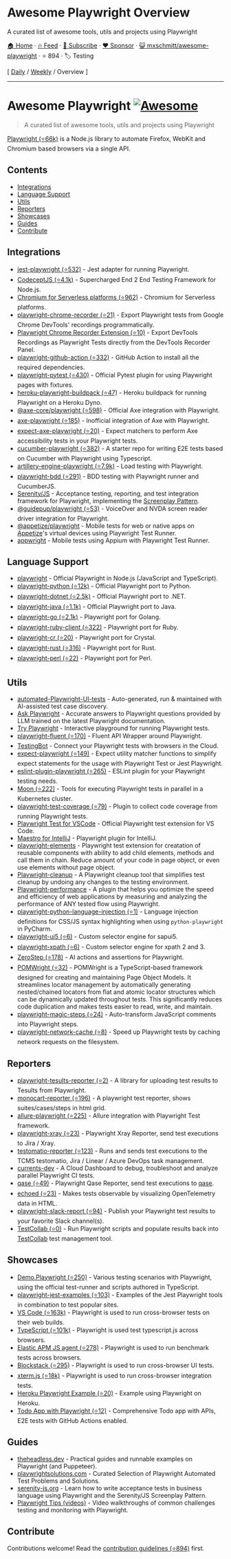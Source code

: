 # Awesome Playwright Overview

A curated list of awesome tools, utils and projects using Playwright

[🏠 Home](/README.md) · [🔥 Feed](https://www.trackawesomelist.com/mxschmitt/awesome-playwright/rss.xml) · [📮 Subscribe](https://trackawesomelist.us17.list-manage.com/subscribe?u=d2f0117aa829c83a63ec63c2f&id=36a103854c) · [❤️  Sponsor](https://github.com/sponsors/theowenyoung) · [😺 mxschmitt/awesome-playwright](https://github.com/mxschmitt/awesome-playwright) · ⭐ 894 · 🏷️ Testing

[ [Daily](/content/mxschmitt/awesome-playwright/README.md) / [Weekly](/content/mxschmitt/awesome-playwright/week/README.md) / Overview ]

---

# Awesome Playwright [![Awesome](https://awesome.re/badge.svg)](https://awesome.re)

> A curated list of awesome tools, utils and projects using Playwright

[Playwright (⭐66k)](https://github.com/microsoft/playwright) is a Node.js library to automate Firefox, WebKit and Chromium based browsers via a single API.

## Contents

*   [Integrations](#integrations)
*   [Language Support](#language-support)
*   [Utils](#utils)
*   [Reporters](#reporters)
*   [Showcases](#showcases)
*   [Guides](#guides)
*   [Contribute](#contribute)

## Integrations

*   [jest-playwright (⭐532)](https://github.com/playwright-community/jest-playwright/) - Jest adapter for running Playwright.
*   [CodeceptJS (⭐4.1k)](https://github.com/Codeception/CodeceptJS) - Supercharged End 2 End Testing Framework for Node.js.
*   [Chromium for Serverless platforms (⭐962)](https://github.com/Sparticuz/chromium?tab=readme-ov-file#usage-with-playwright) - Chromium for Serverless platforms.
*   [playwright-chrome-recorder (⭐21)](https://github.com/AndrewUsher/playwright-chrome-recorder) - Export Playwright tests from Google Chrome DevTools' recordings programmatically.
*   [Playwright Chrome Recorder Extension (⭐10)](https://github.com/AndrewUsher/playwright-recorder-extension) - Export DevTools Recordings as Playwright Tests directly from the DevTools Recorder Panel.
*   [playwright-github-action (⭐332)](https://github.com/microsoft/playwright-github-action) - GitHub Action to install all the required dependencies.
*   [playwright-pytest (⭐430)](https://github.com/microsoft/playwright-pytest/) - Official Pytest plugin for using Playwright pages with fixtures.
*   [heroku-playwright-buildpack (⭐47)](https://github.com/mxschmitt/heroku-playwright-buildpack) - Heroku buildpack for running Playwright on a Heroku Dyno.
*   [@axe-core/playwright (⭐598)](https://github.com/dequelabs/axe-core-npm/blob/develop/packages/playwright/README.md) - Official Axe integration with Playwright.
*   [axe-playwright (⭐185)](https://github.com/abhinaba-ghosh/axe-playwright) - Inofficial integration of Axe with Playwright.
*   [expect-axe-playwright (⭐20)](https://github.com/Widen/expect-axe-playwright) - Expect matchers to perform Axe accessibility tests in your Playwright tests.
*   [cucumber-playwright (⭐382)](https://github.com/Tallyb/cucumber-playwright) - A starter repo for writing E2E tests based on Cucumber with Playwright using Typescript.
*   [artillery-engine-playwright (⭐7.9k)](https://github.com/artilleryio/artillery/tree/main/packages/artillery-engine-playwright) - Load testing with Playwright.
*   [playwright-bdd (⭐291)](https://github.com/vitalets/playwright-bdd) - BDD testing with Playwright runner and CucumberJS.
*   [Serenity/JS](https://serenity-js.org) - Acceptance testing, reporting, and test integration framework for Playwright, implementing the [Screenplay Pattern](https://serenity-js.org/handbook/design/screenplay-pattern/).
*   [@guidepup/playwright (⭐53)](https://github.com/guidepup/guidepup-playwright) - VoiceOver and NVDA screen reader driver integration for Playwright.
*   [@appetize/playwright](https://docs.appetize.io/testing) - Mobile tests for web or native apps on [Appetize](https://www.appetize.io)'s virtual devices using Playwright Test Runner.
*   [appwright](https://www.npmjs.com/package/appwright) - Mobile tests using Appium with Playwright Test Runner.

## Language Support

*   [playwright](https://git.io/JT2bj) - Official Playwright in Node.js (JavaScript and TypeScript).
*   [playwright-python (⭐12k)](https://github.com/microsoft/playwright-python) - Official Playwright port to Python.
*   [playwright-dotnet (⭐2.5k)](https://github.com/microsoft/playwright-dotnet) - Official Playwright port to .NET.
*   [playwright-java (⭐1.1k)](https://github.com/microsoft/playwright-java) - Official Playwright port to Java.
*   [playwright-go (⭐2.1k)](https://github.com/playwright-community/playwright-go) - Playwright port for Golang.
*   [playwright-ruby-client (⭐322)](https://github.com/YusukeIwaki/playwright-ruby-client) - Playwright port for Ruby.
*   [playwright-cr (⭐20)](https://github.com/naqvis/playwright-cr) - Playwright port for Crystal.
*   [playwright-rust (⭐316)](https://github.com/octaltree/playwright-rust) - Playwright port for Rust.
*   [playwright-perl (⭐22)](https://github.com/teodesian/playwright-perl) - Playwright port for Perl.

## Utils

*   [automated-Playwright-UI-tests](https://github.com/OctoMind-dev) - Auto-generated, run & maintained with AI-assisted test case discovery.
*   [Ask Playwright](https://ray.run/ask) - Accurate answers to Playwright questions provided by LLM trained on the latest Playwright documentation.
*   [Try Playwright](https://try.playwright.tech) - Interactive playground for running Playwright tests.
*   [playwright-fluent (⭐170)](https://github.com/hdorgeval/playwright-fluent) - Fluent API Wrapper around Playwright.
*   [TestingBot](https://testingbot.com) - Connect your Playwright tests with browsers in the Cloud.
*   [expect-playwright (⭐149)](https://github.com/playwright-community/expect-playwright) - Expect utility matcher functions to simplify expect statements for the usage with Playwright Test or Jest Playwright.
*   [eslint-plugin-playwright (⭐265)](https://github.com/playwright-community/eslint-plugin-playwright) - ESLint plugin for your Playwright testing needs.
*   [Moon (⭐222)](https://github.com/aerokube/moon) - Tools for executing Playwright tests in parallel in a Kubernetes cluster.
*   [playwright-test-coverage (⭐79)](https://github.com/anishkny/playwright-test-coverage) - Plugin to collect code coverage from running Playwright tests.
*   [Playwright Test for VSCode](https://marketplace.visualstudio.com/items?itemName=ms-playwright.playwright) - Official Playwright test extension for VS Code.
*   [Maestro for IntelliJ](https://plugins.jetbrains.com/plugin/18100-maestro) - Playwright plugin for IntelliJ.
*   [playwright-elements](https://danteukraine.github.io/playwright-elements) - Playwright test extension for creatation of reusable components with ability to add child elements, methods and call them in chain. Reduce amount of your code in page object, or even use elements without page object.
*   [Playwright-cleanup](https://www.npmjs.com/package/playwright-cleanup) - A Playwright cleanup tool that simplifies test cleanup by undoing any changes to the testing environment.
*   [Playwright-performance](https://www.npmjs.com/package/playwright-performance) - A plugin that helps you optimize the speed and efficiency of web applications by measuring and analyzing the performance of ANY tested flow using Playwright.
*   [playwright-python-language-injection (⭐1)](https://github.com/Mattwmaster58/playwright-python-language-injection) - Language injection definitions for CSS/JS syntax highlighting when using `python-playwright` in PyCharm.
*   [playwright-ui5 (⭐6)](https://github.com/detachhead/playwright-ui5) - Custom selector engine for sapui5.
*   [playwright-xpath (⭐6)](https://github.com/detachhead/playwright-xpath) - Custom selector engine for xpath 2 and 3.
*   [ZeroStep (⭐178)](https://github.com/zerostep-ai/zerostep) - AI actions and assertions for Playwright.
*   [POMWright (⭐32)](https://github.com/DyHex/POMWright) - POMWright is a TypeScript-based framework designed for creating and maintaining Page Object Models. It streamlines locator management by automatically generating nested/chained locators from flat and atomic locator structures which can be dynamically updated throughout tests. This significantly reduces code duplication and makes tests easier to read, write, and maintain.
*   [playwright-magic-steps (⭐24)](https://github.com/vitalets/playwright-magic-steps) - Auto-transform JavaScript comments into Playwright steps.
*   [playwright-network-cache (⭐8)](https://github.com/vitalets/playwright-network-cache) - Speed up Playwright tests by caching network requests on the filesystem.

## Reporters

*   [playwright-tesults-reporter (⭐2)](https://github.com/tesults/playwright-tesults-reporter) - A library for uploading test results to Tesults from Playwright.
*   [monocart-reporter (⭐196)](https://github.com/cenfun/monocart-reporter) - A playwright test reporter, shows suites/cases/steps in html grid.
*   [allure-playwright (⭐225)](https://github.com/allure-framework/allure-js/tree/master/packages/allure-playwright) - Allure integration with Playwright Test framework.
*   [playwright-xray (⭐23)](https://github.com/inluxc/playwright-xray) - Playwright Xray Reporter, send test executions to Jira / Xray.
*   [testomatio-reporter (⭐123)](https://github.com/testomatio/reporter) - Runs and sends test executions to the TCMS testomatio, Jira / Linear / Azure DevOps task management.
*   [currents-dev](https://currents.dev/) - A Cloud Dashboard to debug, troubleshoot and analyze parallel Playwright CI tests.
*   [qase (⭐49)](https://github.com/qase-tms/qase-javascript/tree/master/qase-playwright) - Playwright Qase Reporter, send test executions to [qase](https://qase.io/).
*   [echoed (⭐23)](https://github.com/mrasu/echoed) - Makes tests observable by visualizing OpenTelemetry data in HTML.
*   [playwright-slack-report (⭐94)](https://github.com/ryanrosello-og/playwright-slack-report) - Publish your Playwright test results to your favorite Slack channel(s).
*   [TestCollab (⭐0)](https://github.com/TCSoftInc/playwright-integration) - Run Playwright scripts and populate results back into [TestCollab](https://testcollab.com) test management tool.

## Showcases

*   [Demo.Playwright (⭐250)](https://github.com/MarcusFelling/Demo.Playwright) - Various testing scenarios with Playwright, using the official test-runner and scripts authored in TypeScript.
*   [playwright-jest-examples (⭐103)](https://github.com/playwright-community/playwright-jest-examples) - Examples of the Jest Playwright tools in combination to test popular sites.
*   [VS Code (⭐163k)](https://github.com/microsoft/vscode) - Playwright is used to run cross-browser tests on their web builds.
*   [TypeScript (⭐101k)](https://github.com/microsoft/TypeScript) - Playwright is used test typescript.js across browsers.
*   [Elastic APM JS agent (⭐278)](https://github.com/elastic/apm-agent-rum-js) - Playwright is used to run benchmark tests across browsers.
*   [Blockstack (⭐295)](https://github.com/blockstack/ux) - Playwright is used to run cross-browser UI tests.
*   [xterm.js (⭐18k)](https://github.com/xtermjs/xterm.js) - Playwright is used to run cross-browser integration tests.
*   [Heroku Playwright Example (⭐20)](https://github.com/mxschmitt/heroku-playwright-example) - Example using Playwright on Heroku.
*   [Todo App with Playwright (⭐12)](https://github.com/burakkantarci/playwright-todo-app) - Comprehensive Todo app with APIs, E2E tests with GitHub Actions enabled.

## Guides

*   [theheadless.dev](https://www.checklyhq.com/learn/headless/) - Practical guides and runnable examples on Playwright (and Puppeteer).
*   [playwrightsolutions.com](https://playwrightsolutions.com) - Curated Selection of Playwright Automated Test Problems and Solutions.
*   [serenity-js.org](https://serenity-js.org/handbook/web-testing/your-first-web-scenario/) - Learn how to write acceptance tests in business language using Playwright and the Serenity/JS Screenplay Pattern.
*   [Playwright Tips (videos)](https://www.youtube.com/playlist?list=PLMZDRUOi3a8NtMq3PUS5iJc2pee38rurc) - Video walkthroughs of common challenges testing and monitoring with Playwright.

## Contribute

Contributions welcome! Read the [contribution guidelines (⭐894)](https://github.com/mxschmitt/awesome-playwright/blob/master/CONTRIBUTING.md) first.

